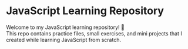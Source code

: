 # JavaScript Learning Repository

Welcome to my JavaScript learning repository! 🚀  
This repo contains practice files, small exercises, and mini projects that I created while learning JavaScript from scratch.
